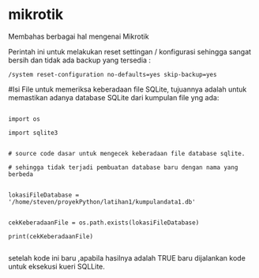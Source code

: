 # mikrotik
Membahas berbagai hal mengenai Mikrotik


Perintah ini untuk melakukan reset settingan / konfigurasi sehingga sangat bersih dan tidak ada backup yang tersedia : 

```text
/system reset-configuration no-defaults=yes skip-backup=yes

```

#Isi File untuk memeriksa keberadaan file SQLite, tujuannya adalah untuk memastikan adanya database SQLite dari kumpulan  file yng ada: 

```text

import os

import sqlite3


# source code dasar untuk mengecek keberadaan file database sqlite.

# sehingga tidak terjadi pembuatan database baru dengan nama yang berbeda


lokasiFileDatabase = '/home/steven/proyekPython/latihan1/kumpulandata1.db'


cekKeberadaanFile = os.path.exists(lokasiFileDatabase)

print(cekKeberadaanFile)


```

setelah kode ini baru ,apabila hasilnya adalah TRUE baru dijalankan kode untuk eksekusi kueri SQLLite.








